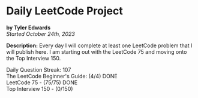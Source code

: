 # Daily LeetCode Project
**by Tyler Edwards**  
*Started October 24th, 2023*

**Description:** Every day I will complete at least one LeetCode problem that I will publish here. I am starting out with the LeetCode 75 and moving onto the Top Interview 150.

Daily Question Streak: 107  
The LeetCode Beginner's Guide: (4/4) DONE  
LeetCode 75 - (75/75) DONE  
Top Interview 150 - (0/150)  
